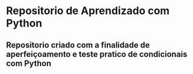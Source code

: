 # Repositorio de Aprendizado com Python

## Repositorio criado com a finalidade de aperfeiçoamento e teste pratico de condicionais com Python
